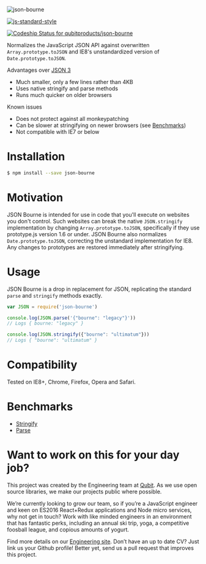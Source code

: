 ![json-bourne](https://cloud.githubusercontent.com/assets/823104/6025028/5493ca12-abc7-11e4-9431-43a851bcb08b.jpg)

[![js-standard-style](https://cdn.rawgit.com/feross/standard/master/badge.svg)](https://github.com/feross/standard)

[ ![Codeship Status for qubitproducts/json-bourne](https://codeship.com/projects/0d7fcc80-dc51-0132-9f1d-025863fcc952/status?branch=master)](https://codeship.com/projects/79926)

Normalizes the JavaScript JSON API against overwritten `Array.prototype.toJSON` and IE8's unstandardized version of `Date.prototype.toJSON`.

Advantages over [JSON 3](https://github.com/bestiejs/json3)
- Much smaller, only a few lines rather than 4KB
- Uses native stringify and parse methods
- Runs much quicker on older browsers

Known issues
- Does not protect against all monkeypatching
- Can be slower at stringifying on newer browsers (see [Benchmarks](#benchmarks))
- Not compatible with IE7 or below

Installation
============
```bash
$ npm install --save json-bourne
```

Motivation
==========
JSON Bourne is intended for use in code that you'll execute on websites you don't control. Such websites can break the native `JSON.stringify` implementation by changing `Array.prototype.toJSON`, specifically if they use prototype.js version 1.6 or under. JSON Bourne also normalizes `Date.prototype.toJSON`, correcting the unstandard implementation for IE8. Any changes to prototypes are restored immediately after stringifying.

Usage
=====

JSON Bourne is a drop in replacement for JSON, replicating the standard `parse` and `stringify` methods exactly.

```javascript
var JSON = require('json-bourne')

console.log(JSON.parse('{"bourne": "legacy"}'))
// Logs { bourne: "legacy" }

console.log(JSON.stringify({"bourne": "ultimatum"}))
// Logs { "bourne": "ultimatum" }
```

Compatibility
=============
Tested on IE8+, Chrome, Firefox, Opera and Safari.

Benchmarks
==========
- [Stringify](http://jsperf.com/json-bourne-stringify)
- [Parse](http://jsperf.com/json-bourne-parse)

Want to work on this for your day job?
======================================

This project was created by the Engineering team at [Qubit](http://www.qubit.com). As we use open source libraries, we make our projects public where possible.

We’re currently looking to grow our team, so if you’re a JavaScript engineer and keen on ES2016 React+Redux applications and Node micro services, why not get in touch? Work with like minded engineers in an environment that has fantastic perks, including an annual ski trip, yoga, a competitive foosball league, and copious amounts of yogurt.

Find more details on our [Engineering site](https://eng.qubit.com). Don’t have an up to date CV? Just link us your Github profile! Better yet, send us a pull request that improves this project.
